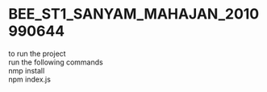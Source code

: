 # BEE_ST1_SANYAM_MAHAJAN_2010990644
to run the project
<br>run the following commands 
<br>nmp install
<br>npm index.js
